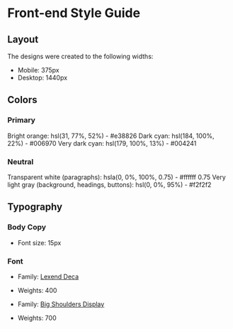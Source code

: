 # Front-end Style Guide

## Layout

The designs were created to the following widths:

- Mobile: 375px
- Desktop: 1440px

## Colors

### Primary

Bright orange: hsl(31, 77%, 52%) - #e38826
Dark cyan: hsl(184, 100%, 22%) - #006970
Very dark cyan: hsl(179, 100%, 13%) - #004241

### Neutral

Transparent white (paragraphs): hsla(0, 0%, 100%, 0.75) - #ffffff 0.75
Very light gray (background, headings, buttons): hsl(0, 0%, 95%) - #f2f2f2

## Typography

### Body Copy

- Font size: 15px

### Font

- Family: [Lexend Deca](https://fonts.google.com/specimen/Lexend+Deca)
- Weights: 400

- Family: [Big Shoulders Display](https://fonts.google.com/specimen/Big+Shoulders+Display)
- Weights: 700
